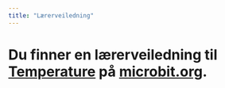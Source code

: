 ```yaml
---
title: "Lærerveiledning"
---
```


# Du finner en lærerveiledning til [Temperature](https://www.microbit.co.uk/blocks/lessons/temperature/activity) på [microbit.org](https://www.microbit.co.uk/blocks/lessons/temperature).
